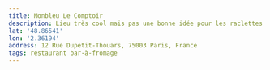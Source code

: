```yaml
---
title: Monbleu Le Comptoir
description: Lieu très cool mais pas une bonne idée pour les raclettes. On mange sur des poufs…
lat: '48.86541'
lon: '2.36194'
address: 12 Rue Dupetit-Thouars, 75003 Paris, France
tags: restaurant bar-à-fromage
---
```

